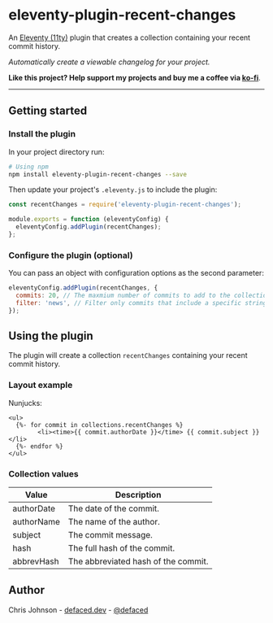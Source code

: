 # eleventy-plugin-recent-changes

An [Eleventy (11ty)](https://www.11ty.dev/) plugin that creates a collection containing your recent commit history. 

*Automatically create a viewable changelog for your project.*

**Like this project? Help support my projects and buy me a coffee via [ko-fi](https://ko-fi.com/defaced)**.

---

## Getting started

### Install the plugin

In your project directory run:

```sh
# Using npm
npm install eleventy-plugin-recent-changes --save
```

Then update your project's `.eleventy.js` to include the plugin:

```js
const recentChanges = require('eleventy-plugin-recent-changes');

module.exports = function (eleventyConfig) {
  eleventyConfig.addPlugin(recentChanges);
};
```

### Configure the plugin (optional)

You can pass an object with configuration options as the second
parameter:

```js
eleventyConfig.addPlugin(recentChanges, {
  commits: 20, // The maxmium number of commits to add to the collection, before filtering.
  filter: 'news', // Filter only commits that include a specific string.
});
```

## Using the plugin

The plugin will create a collection `recentChanges` containing your recent commit history.

### Layout example

Nunjucks:
```
<ul>
  {%- for commit in collections.recentChanges %}
        <li><time>{{ commit.authorDate }}</time> {{ commit.subject }}</li>
  {%- endfor %}
</ul>
```

### Collection values

| Value | Description  |
|---|---|
| authorDate | The date of the commit. |
| authorName | The name of the author. |
| subject | The commit message. |
| hash | The full hash of the commit. |
| abbrevHash | The abbreviated hash of the commit. |

## Author
Chris Johnson - [defaced.dev](https://defaced.dev) - [@defaced](http://twitter.co.uk/defaced/)

